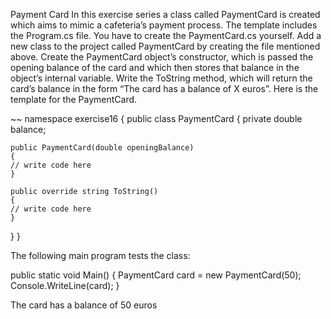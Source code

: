 Payment Card
In this exercise series a class called PaymentCard is created which aims to mimic a cafeteria’s payment process.
The template includes the Program.cs file. You have to create the PaymentCard.cs yourself.
Add a new class to the project called PaymentCard by creating the file mentioned above.
Create the PaymentCard object’s constructor, which is passed the opening balance of the card and which then stores that balance in the object’s internal variable.
Write the ToString method, which will return the card’s balance in the form “The card has a balance of X euros”.
Here is the template for the PaymentCard.

~~ namespace exercise16
{
  public class PaymentCard
  {
	private double balance;

	public PaymentCard(double openingBalance)
	{
  	// write code here
	}

	public override string ToString()
	{
  	// write code here
	}
  }
}


The following main program tests the class:

public static void Main()
{
  PaymentCard card = new PaymentCard(50);
  Console.WriteLine(card);
}


The card has a balance of 50 euros

